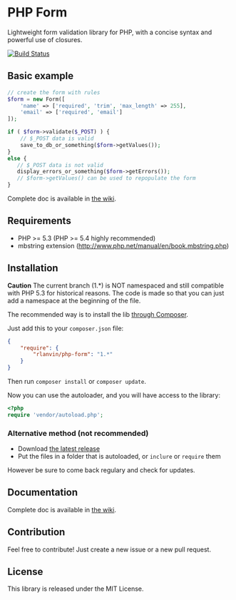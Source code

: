 # PHP Form

Lightweight form validation library for PHP, with a concise syntax and powerful use of closures.

[![Build Status](https://travis-ci.org/rlanvin/php-form.svg?branch=master)](https://travis-ci.org/rlanvin/php-form)

## Basic example

```php
// create the form with rules
$form = new Form([
    'name' => ['required', 'trim', 'max_length' => 255],
    'email' => ['required', 'email']
]);

if ( $form->validate($_POST) ) {
    // $_POST data is valid
    save_to_db_or_something($form->getValues());
}
else {
   // $_POST data is not valid
   display_errors_or_something($form->getErrors());
   // $form->getValues() can be used to repopulate the form
}
```

Complete doc is available in [the wiki](https://github.com/rlanvin/php-form/wiki).

## Requirements

- PHP >= 5.3 (PHP >= 5.4 highly recommended)
- mbstring extension (http://www.php.net/manual/en/book.mbstring.php)

## Installation

**Caution** The current branch (1.*) is NOT namespaced and still compatible with PHP 5.3 for historical reasons. The code is made so that you can just add a namespace at the beginning of the file.

The recommended way is to install the lib [through Composer](http://getcomposer.org/).

Just add this to your `composer.json` file:

```JSON
{
    "require": {
        "rlanvin/php-form": "1.*"
    }
}
```

Then run `composer install` or `composer update`.

Now you can use the autoloader, and you will have access to the library:

```php
<?php
require 'vendor/autoload.php';
```

### Alternative method (not recommended)

- Download [the latest release](https://github.com/rlanvin/php-form/releases/latest)
- Put the files in a folder that is autoloaded, or `inclure` or `require` them

However be sure to come back regulary and check for updates.

## Documentation

Complete doc is available in [the wiki](https://github.com/rlanvin/php-form/wiki).

## Contribution

Feel free to contribute! Just create a new issue or a new pull request.

## License

This library is released under the MIT License.
